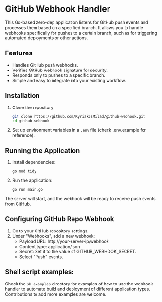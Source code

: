 # GitHub Webhook Handler

This Go-based zero-dep application listens for GitHub push events and processes them based on a specified branch. It allows you to handle webhooks specifically for pushes to a certain branch, such as for triggering automated deployments or other actions.

## Features

- Handles GitHub push webhooks.
- Verifies GitHub webhook signature for security.
- Responds only to pushes to a specific branch.
- Simple and easy to integrate into your existing workflow.

## Installation

1. Clone the repository:
   ```bash
   git clone https://github.com/KyriakosMilad/github-webhook.git
   cd github-webhook
    ```
2. Set up environment variables in a `.env` file (check .env.example for reference).

## Running the Application

1. Install dependencies:
   ```bash
   go mod tidy
    ```
2. Run the application:
   ```bash
   go run main.go
   ```
The server will start, and the webhook will be ready to receive push events from GitHub.

## Configuring GitHub Repo Webhook
1. Go to your GitHub repository settings.
2. Under "Webhooks", add a new webhook:
   - Payload URL: http://your-server-ip/webhook
   - Content type: application/json
   - Secret: Set it to the value of GITHUB_WEBHOOK_SECRET.
   - Select "Push" events.

## Shell script examples:

Check the `sh_examples` directory for examples of how to use the webhook handler to automate build and deployment of different application types.
Contributions to add more examples are welcome.
